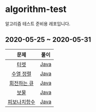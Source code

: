 # algorithm-test
알고리즘 테스트 준비용 레포입니다.

## 2020-05-25 ~ 2020-05-31

|                        문제                         |                             풀이                             |
| :-------------------------------------------------: | :----------------------------------------------------------: |
|    [터렛](https://www.acmicpc.net/problem/1002)     | [Java](https://github.com/Logqwerty/algorithm-test/tree/master/src/Q1002) |
|  [수열 정렬](https://www.acmicpc.net/problem/1015)  | [Java](https://github.com/Logqwerty/algorithm-test/tree/master/src/Q1015) |
| [회전하는 큐](https://www.acmicpc.net/problem/1021) | [Java](https://github.com/Logqwerty/algorithm-test/tree/master/src/Q1021) |
| [보물](https://www.acmicpc.net/problem/1026) | [Java](https://github.com/Logqwerty/algorithm-test/tree/master/src/Q1026) |
| [피보나치함수](https://www.acmicpc.net/problem/1003) | [Java](https://github.com/Logqwerty/algorithm-test/tree/master/src/Q1003) |